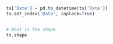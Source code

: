 

```python

ts['Date'] = pd.to_datetime(ts['Date'])
ts.set_index('Date', inplace=True)
```


```python

# What is the shape
ts.shape
```
